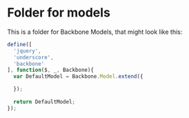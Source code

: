 Folder for models
=================

This is a folder for Backbone Models, that might look like this:

```javascript
define([
  'jquery',     
  'underscore', 
  'backbone'
], function($, _, Backbone){
  var DefaultModel = Backbone.Model.extend({

  });
  
  return DefaultModel;
});
```